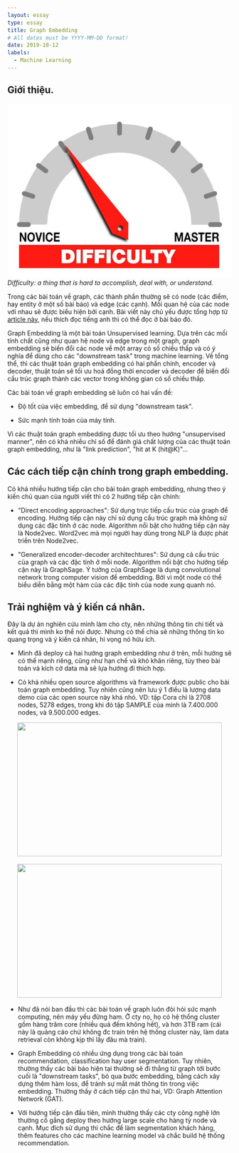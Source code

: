 ```yaml
---
layout: essay
type: essay
title: Graph Embedding
# All dates must be YYYY-MM-DD format!
date: 2019-10-12
labels:
  - Machine Learning
---
```

## Giới thiệu.
<img class="ui tiny right spaced image" src="../images/degree_difficulty.jpg">*Difficulty: a thing that is hard to accomplish, deal with, or understand.*

Trong các bài toán về graph, các thành phần thường sẽ có node (các điểm, hay entity ở một số bài báo) và edge (các cạnh). Mối quan hệ của các node với nhau sẽ được biểu hiện bởi cạnh. Bài viết này chủ yếu được tổng hợp từ [article này](https://arxiv.org/abs/1709.05584), nếu thích đọc tiếng anh thì có thể đọc ở bài báo đó.

Graph Embedding là một bài toán Unsupervised learning. Dựa trên các mối tính chất cũng như quan hệ node và edge trong một graph, graph embedding sẽ biến đổi các node về một array có số chiều thấp và có ý nghĩa để dùng cho các "downstream task" trong machine learning. Về tổng thể, thì các thuật toán graph embedding có hai phần chính, encoder và decoder, thuật toán sẽ tối ưu hoá đồng thời encoder và decoder để biến đổi cấu trúc graph thành các vector trong không gian có số chiều thấp.

Các bài toán về graph embedding sẽ luôn có hai vấn đề:
* Độ tốt của việc embedding, để sử dụng "downstream task".

* Sức mạnh tính toán của máy tính.

Vì các thuật toán graph embedding được tối ưu theo hướng "unsupervised manner", nên có khá nhiều chỉ số để đánh giá chất lượng của các thuật toán graph embedding, như là "link prediction", "hit at K (hit@K)"...

## Các cách tiếp cận chính trong graph embedding.

Có khá nhiều hướng tiếp cận cho bài toán graph embedding, nhưng theo ý kiến chủ quan của người viết thì có 2 hướng tiếp cận chính:

* "Direct encoding approaches": Sử dụng trực tiếp cấu trúc của graph để encoding. Hướng tiếp cận này chỉ sử dụng cấu trúc graph mà không sử dụng các đặc tính ở các node. Algorithm nổi bật cho hướng tiếp cận này là Node2vec. Word2vec mà mọi người hay dùng trong NLP là được phát triền trên Node2vec.

* "Generalized encoder-decoder architechtures": Sử dụng cả cấu trúc của graph và các đặc tính ở mỗi node. Algorithm nổi bật cho hướng tiếp cận này là GraphSage. Ý tưởng của GraphSage là dụng convolutional network trong computer vision để embedding. Bởi vì một node có thể biểu diễn bằng một hàm của các đặc tính của node xung quanh nó.

## Trải nghiệm và ý kiến cá nhân.

Đây là dự án nghiên cứu mình làm cho cty, nên những thông tin chi tiết và kết quả thì mình ko thể nói được. Nhưng có thể chia sẽ những thông tin ko quang trọng và ý kiến cá nhân, hi vọng nó hửu ích.

* Mình đã deploy cả hai hướng graph embedding như ở trên, mỗi hướng sẽ có thế mạnh riêng, cũng như hạn chế và khó khăn riêng, tùy theo bài toán và kích cở data mà sẽ lựa hướng đi thích hợp.

* Có khá nhiều open source algorithms và framework được public cho bài toán graph embedding. Tuy nhiên cũng nên lưu ý 1 điều là lượng data demo của các open source này khá nhỏ. VD: tập Cora chỉ là 2708 nodes, 5278 edges, trong khi đó tập SAMPLE của mình là 7.400.000 nodes, và 9.500.000 edges.

<p align="center">
  <img width="460" height="300" src=src="../images/nodes.jpg">
</p>

<p align="center">
  <img width="460" height="300" src=src="../images/edges.jpg">
</p>

* Như đã nói ban đầu thì các bài toán về graph luôn đòi hỏi sức mạnh computing, nên máy yếu đừng ham. Ở cty nọ, họ có hệ thống cluster gồm hàng trăm core (nhiều quá đếm không hết), và hơn 3TB ram (cái này là quảng cáo chứ không đc train trên hệ thống cluster này, làm data retrieval còn không kịp thì lấy đâu mà train).

* Graph Embedding có nhiều ứng dụng trong các bài toán recommendation, classification hay user segmentation. Tuy nhiên, thường thấy các bài báo hiện tại thường sẽ đi thẳng từ graph tới bước cuối là "downstream tasks", bỏ qua bước embedding, bằng cách xây dựng thêm hàm loss, để tránh sự mất mát thông tin trong việc embedding. Thường thấy ở cách tiếp cận thứ hai, VD: Graph Attention Network (GAT).

* Với hướng tiếp cận đầu tiên, mình thường thấy các cty công nghệ lớn thường cố gắng deploy theo hướng large scale cho hàng tỷ node và cạnh. Mục đích sử dụng thì chắc để làm segmentation khách hàng, thêm features cho các machine learning model và chắc build hệ thống recommendation.



